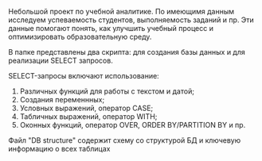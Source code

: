 Небольшой проект по учебной аналитике. По имеющимя данным исследуем успеваемость студентов, выполняемость заданий и пр. Эти данные помогают понять, как улучшить учебный процесс и оптимизировать образовательную среду. 

В папке представлены два скрипта: для создания базы данных и для реализации SELECT запросов.

SELECT-запросы включают использование:
1. Различных функций для работы с текстом и датой;
2. Создания переменнных;
3. Условных выражений, оператор CASE;
4. Табличных выражений, оператор WITH;
5. Оконных функций, оператор OVER, ORDER BY/PARTITION BY и пр.

Файл "DB structure" содержит схему со структурой БД и ключевую информацию о всех таблицах
